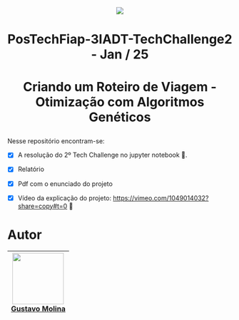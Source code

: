 <p align="center">
<img loading="lazy" src="https://img.shields.io/badge/FINALIZADO-green"/>
</p>

# <p align="center">PosTechFiap-3IADT-TechChallenge2 - Jan / 25 </p>

# <p align="center">Criando um Roteiro de Viagem - Otimização com Algoritmos Genéticos </p>

Nesse repositório encontram-se:
- [x] A resolução do 2º Tech Challenge no jupyter notebook 🐍.
- [x] Relatório
- [x] Pdf com o enunciado do projeto
- [x] Vídeo da explicação do projeto: https://vimeo.com/1049014032?share=copy#t=0 📼
 

# Autor

| [<img loading="lazy" src="https://avatars.githubusercontent.com/u/70485830?v=4" width=115><br>Gustavo Molina](https://github.com/gustavomolina17)
| :---: | 



